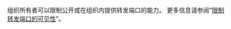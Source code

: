 组织所有者可以限制公开或在组织内提供转发端口的能力。 更多信息请参阅“[限制转发端口的可见性](/codespaces/managing-codespaces-for-your-organization/restricting-the-visibility-of-forwarded-ports)”。
